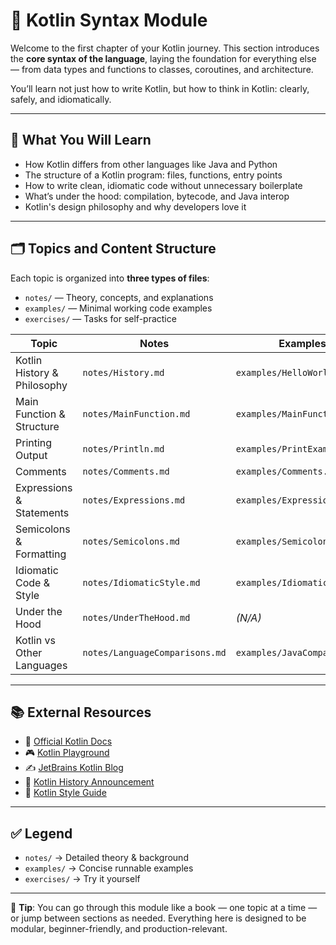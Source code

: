 # 🧠 Kotlin Syntax Module

Welcome to the first chapter of your Kotlin journey. This section introduces the **core syntax of the language**, laying the foundation for everything else — from data types and functions to classes, coroutines, and architecture.

You’ll learn not just how to write Kotlin, but how to think in Kotlin: clearly, safely, and idiomatically.

---

## 📘 What You Will Learn

- How Kotlin differs from other languages like Java and Python
- The structure of a Kotlin program: files, functions, entry points
- How to write clean, idiomatic code without unnecessary boilerplate
- What’s under the hood: compilation, bytecode, and Java interop
- Kotlin's design philosophy and why developers love it

---

## 🗂️ Topics and Content Structure

Each topic is organized into **three types of files**:

- `notes/` — Theory, concepts, and explanations
- `examples/` — Minimal working code examples
- `exercises/` — Tasks for self-practice

| Topic                       | Notes                          | Examples                          | Exercises                        |
|----------------------------|----------------------------------|------------------------------------|----------------------------------|
| Kotlin History & Philosophy| `notes/History.md`              | `examples/HelloWorld.kt`           | `exercises/HelloTask.kt`         |
| Main Function & Structure  | `notes/MainFunction.md`         | `examples/MainFunction.kt`         | `exercises/MainQuiz.kt`          |
| Printing Output            | `notes/Println.md`              | `examples/PrintExample.kt`         | `exercises/PrintTask.kt`         |
| Comments                   | `notes/Comments.md`             | `examples/Comments.kt`             | `exercises/CommentTask.kt`       |
| Expressions & Statements   | `notes/Expressions.md`          | `examples/Expressions.kt`          | `exercises/ExprTask.kt`          |
| Semicolons & Formatting    | `notes/Semicolons.md`           | `examples/Semicolons.kt`           | `exercises/SemicolonQuiz.kt`     |
| Idiomatic Code & Style     | `notes/IdiomaticStyle.md`       | `examples/Idiomatic.kt`            | `exercises/StyleFix.kt`          |
| Under the Hood             | `notes/UnderTheHood.md`         | *(N/A)*                            | *(N/A)*                          |
| Kotlin vs Other Languages  | `notes/LanguageComparisons.md`  | `examples/JavaComparison.kt`       | `exercises/JavaQuiz.kt`          |

---

## 📚 External Resources

- 🔗 [Official Kotlin Docs](https://kotlinlang.org/docs/home.html)
- 🎮 [Kotlin Playground](https://play.kotlinlang.org/)
- ✍️ [JetBrains Kotlin Blog](https://blog.jetbrains.com/kotlin/)
- 📜 [Kotlin History Announcement](https://blog.jetbrains.com/kotlin/2011/07/hello-world-2/)
- 📏 [Kotlin Style Guide](https://kotlinlang.org/docs/coding-conventions.html)

---

## ✅ Legend

- `notes/` → Detailed theory & background
- `examples/` → Concise runnable examples
- `exercises/` → Try it yourself

---

📌 **Tip**: You can go through this module like a book — one topic at a time — or jump between sections as needed. Everything here is designed to be modular, beginner-friendly, and production-relevant.
